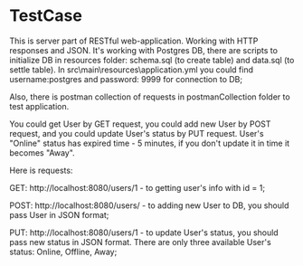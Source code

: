 # TestCase
This is server part of RESTful web-application. Working with HTTP responses and JSON.
It's working with Postgres DB, there are  scripts to initialize DB in resources folder: schema.sql (to create table) and data.sql (to settle table).
In src\main\resources\application.yml you could find username:postgres and password: 9999 for connection to DB;

Also, there is postman collection of requests in postmanCollection folder to test application.

You could get User by GET request, you could add new User by POST request, and you could update User's status by PUT request. User's "Online" status has expired time - 5 minutes, 
if you don't update it in time it becomes "Away".



Here is requests:

GET: http://localhost:8080/users/1  - to getting user's info with id = 1;

POST: http://localhost:8080/users/  - to adding new User to DB, you should pass User in JSON format;

PUT: http://localhost:8080/users/1  - to update User's status, you should pass new status in JSON format.
                                        There are only three available User's status: Online, Offline, Away;


